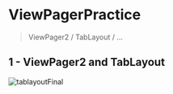 # **ViewPagerPractice**
> ViewPager2 / TabLayout / ...
##
## 1 - ViewPager2 and TabLayout
![tablayoutFinal](https://user-images.githubusercontent.com/21226834/181234262-799a27d6-9a64-4dbc-883f-767450992b54.png)
##


